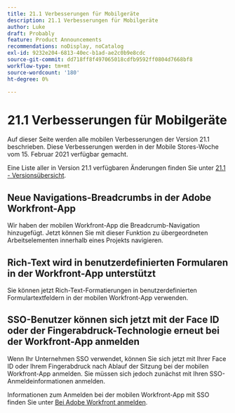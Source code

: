 ```yaml
---
title: 21.1 Verbesserungen für Mobilgeräte
description: 21.1 Verbesserungen für Mobilgeräte
author: Luke
draft: Probably
feature: Product Announcements
recommendations: noDisplay, noCatalog
exl-id: 9232e204-6813-40ec-b1ad-ae2c0b9e8cdc
source-git-commit: dd718ff8f497065018cdfb9592ff0804d7668bf8
workflow-type: tm+mt
source-wordcount: '180'
ht-degree: 0%

---
```


# 21.1 Verbesserungen für Mobilgeräte

Auf dieser Seite werden alle mobilen Verbesserungen der Version 21.1 beschrieben. Diese Verbesserungen werden in der Mobile Stores-Woche vom 15. Februar 2021 verfügbar gemacht.

Eine Liste aller in Version 21.1 verfügbaren Änderungen finden Sie unter [21.1 - Versionsübersicht](../../../product-announcements/product-releases/21.1-release-activity/21-1-release-overview.md).

## Neue Navigations-Breadcrumbs in der Adobe Workfront-App

Wir haben der mobilen Workfront-App die Breadcrumb-Navigation hinzugefügt. Jetzt können Sie mit dieser Funktion zu übergeordneten Arbeitselementen innerhalb eines Projekts navigieren.

## Rich-Text wird in benutzerdefinierten Formularen in der Workfront-App unterstützt

Sie können jetzt Rich-Text-Formatierungen in benutzerdefinierten Formulartextfeldern in der mobilen Workfront-App verwenden.

## SSO-Benutzer können sich jetzt mit der Face ID oder der Fingerabdruck-Technologie erneut bei der Workfront-App anmelden

Wenn Ihr Unternehmen SSO verwendet, können Sie sich jetzt mit Ihrer Face ID oder Ihrem Fingerabdruck nach Ablauf der Sitzung bei der mobilen Workfront-App anmelden. Sie müssen sich jedoch zunächst mit Ihren SSO-Anmeldeinformationen anmelden.

Informationen zum Anmelden bei der mobilen Workfront-App mit SSO finden Sie unter [Bei Adobe Workfront anmelden](../../../workfront-basics/manage-your-account-and-profile/managing-your-workfront-account/log-in-to-workfront.md).
